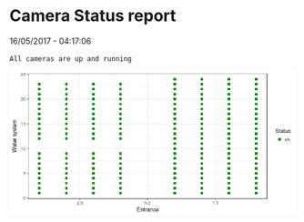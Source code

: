 Camera Status report
================
16/05/2017 - 04:17:06

    All cameras are up and running

![](camreport_files/figure-markdown_github/unnamed-chunk-2-1.png)
